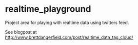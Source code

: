realtime_playground
===================

Project area for playing with realtime data using twitters feed.

See blogpost at http://www.brettdangerfield.com/post/realtime_data_tag_cloud/
